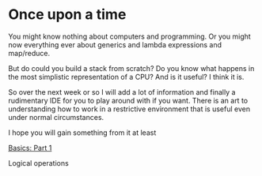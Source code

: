 # Once upon a time

You might know nothing about computers and programming. Or you might now everything ever about generics and lambda expressions and map/reduce.

But do could you build a stack from scratch? Do you know what happens in the most simplistic representation of a CPU? And is it useful? I think it is.

So over the next week or so I will add a lot of information and finally a rudimentary IDE for you to play around with if you want. There is an art to understanding how to work in a restrictive environment that is useful even under normal circumstances.

I hope you will gain something from it at least

[Basics: Part 1](/part1.md)

Logical operations
